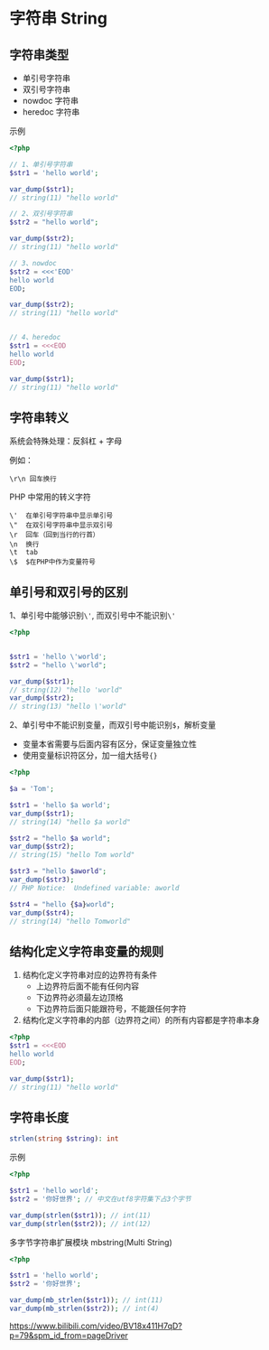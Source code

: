 # 字符串 String

## 字符串类型

- 单引号字符串
- 双引号字符串
- nowdoc 字符串
- heredoc 字符串

示例

```php
<?php

// 1、单引号字符串
$str1 = 'hello world';

var_dump($str1);
// string(11) "hello world"

// 2、双引号字符串
$str2 = "hello world";

var_dump($str2);
// string(11) "hello world"

// 3、nowdoc
$str2 = <<<'EOD'
hello world
EOD;

var_dump($str2);
// string(11) "hello world"


// 4、heredoc
$str1 = <<<EOD
hello world
EOD;

var_dump($str1);
// string(11) "hello world"

```

## 字符串转义

系统会特殊处理：反斜杠 + 字母

例如：

```
\r\n 回车换行
```

PHP 中常用的转义字符

```
\'  在单引号字符串中显示单引号
\"  在双引号字符串中显示双引号
\r  回车（回到当行的行首）
\n  换行
\t  tab
\$  $在PHP中作为变量符号

```

## 单引号和双引号的区别

1、单引号中能够识别`\'`, 而双引号中不能识别`\'`

```php
<?php


$str1 = 'hello \'world';
$str2 = "hello \'world";

var_dump($str1);
// string(12) "hello 'world"
var_dump($str2);
// string(13) "hello \'world"

```

2、单引号中不能识别变量，而双引号中能识别`$`，解析变量

- 变量本省需要与后面内容有区分，保证变量独立性
- 使用变量标识符区分，加一组大括号`{}`

```php
<?php

$a = 'Tom';

$str1 = 'hello $a world';
var_dump($str1);
// string(14) "hello $a world"

$str2 = "hello $a world";
var_dump($str2);
// string(15) "hello Tom world"

$str3 = "hello $aworld";
var_dump($str3);
// PHP Notice:  Undefined variable: aworld

$str4 = "hello {$a}world";
var_dump($str4);
// string(14) "hello Tomworld"

```

## 结构化定义字符串变量的规则

1. 结构化定义字符串对应的边界符有条件
   - 上边界符后面不能有任何内容
   - 下边界符必须最左边顶格
   - 下边界符后面只能跟符号，不能跟任何字符
2. 结构化定义字符串的内部（边界符之间）的所有内容都是字符串本身


```php
<?php
$str1 = <<<EOD
hello world
EOD;

var_dump($str1);
// string(11) "hello world"

```

## 字符串长度

```php
strlen(string $string): int
```

示例

```php
<?php

$str1 = 'hello world';
$str2 = '你好世界'; // 中文在utf8字符集下占3个字节

var_dump(strlen($str1)); // int(11)
var_dump(strlen($str2)); // int(12)
```

多字节字符串扩展模块 mbstring(Multi String)

```php
<?php

$str1 = 'hello world';
$str2 = '你好世界';

var_dump(mb_strlen($str1)); // int(11)
var_dump(mb_strlen($str2)); // int(4)

```

https://www.bilibili.com/video/BV18x411H7qD?p=79&spm_id_from=pageDriver
